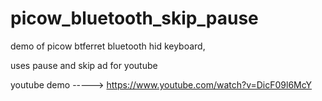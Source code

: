 # picow_bluetooth_skip_pause

demo of picow btferret bluetooth hid keyboard,

uses pause and skip ad for youtube

youtube demo -----> https://www.youtube.com/watch?v=DicF09l6McY



